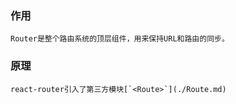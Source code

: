 ### 作用 ###

    Router是整个路由系统的顶层组件，用来保持URL和路由的同步。

### 原理 ###
    react-router引入了第三方模块[`<Route>`](./Route.md)


